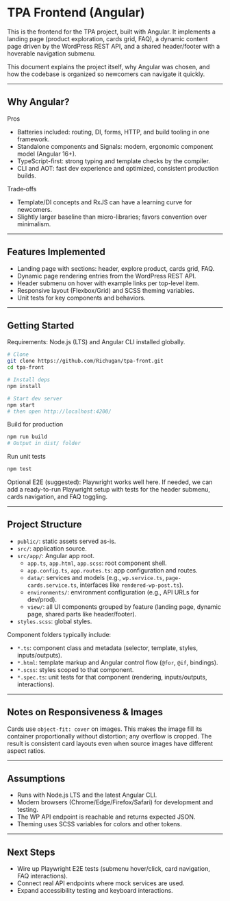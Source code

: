 # TPA Frontend (Angular)

This is the frontend for the TPA project, built with Angular. It implements a landing page (product exploration, cards grid, FAQ), a dynamic content page driven by the WordPress REST API, and a shared header/footer with a hoverable navigation submenu.

This document explains the project itself, why Angular was chosen, and how the codebase is organized so newcomers can navigate it quickly.

---

## Why Angular?

Pros

- Batteries included: routing, DI, forms, HTTP, and build tooling in one framework.
- Standalone components and Signals: modern, ergonomic component model (Angular 16+).
- TypeScript-first: strong typing and template checks by the compiler.
- CLI and AOT: fast dev experience and optimized, consistent production builds.

Trade‑offs

- Template/DI concepts and RxJS can have a learning curve for newcomers.
- Slightly larger baseline than micro-libraries; favors convention over minimalism.

---

## Features Implemented

- Landing page with sections: header, explore product, cards grid, FAQ.
- Dynamic page rendering entries from the WordPress REST API.
- Header submenu on hover with example links per top-level item.
- Responsive layout (Flexbox/Grid) and SCSS theming variables.
- Unit tests for key components and behaviors.

---

## Getting Started

Requirements: Node.js (LTS) and Angular CLI installed globally.

```bash
# Clone
git clone https://github.com/Richugan/tpa-front.git
cd tpa-front

# Install deps
npm install

# Start dev server
npm start
# then open http://localhost:4200/
```

Build for production

```bash
npm run build
# Output in dist/ folder
```

Run unit tests

```bash
npm test
```

Optional E2E (suggested): Playwright works well here. If needed, we can add a ready-to-run Playwright setup with tests for the header submenu, cards navigation, and FAQ toggling.

---

## Project Structure

- `public/`: static assets served as-is.
- `src/`: application source.
- `src/app/`: Angular app root.
  - `app.ts`, `app.html`, `app.scss`: root component shell.
  - `app.config.ts`, `app.routes.ts`: app configuration and routes.
  - `data/`: services and models (e.g., `wp.service.ts`, `page-cards.service.ts`, interfaces like `rendered-wp-post.ts`).
  - `environments/`: environment configuration (e.g., API URLs for dev/prod).
  - `view/`: all UI components grouped by feature (landing page, dynamic page, shared parts like header/footer).
- `styles.scss`: global styles.

Component folders typically include:

- `*.ts`: component class and metadata (selector, template, styles, inputs/outputs).
- `*.html`: template markup and Angular control flow (`@for`, `@if`, bindings).
- `*.scss`: styles scoped to that component.
- `*.spec.ts`: unit tests for that component (rendering, inputs/outputs, interactions).

---

## Notes on Responsiveness & Images

Cards use `object-fit: cover` on images. This makes the image fill its container proportionally without distortion; any overflow is cropped. The result is consistent card layouts even when source images have different aspect ratios.

---

## Assumptions

- Runs with Node.js LTS and the latest Angular CLI.
- Modern browsers (Chrome/Edge/Firefox/Safari) for development and testing.
- The WP API endpoint is reachable and returns expected JSON.
- Theming uses SCSS variables for colors and other tokens.

---

## Next Steps

- Wire up Playwright E2E tests (submenu hover/click, card navigation, FAQ interactions).
- Connect real API endpoints where mock services are used.
- Expand accessibility testing and keyboard interactions.
